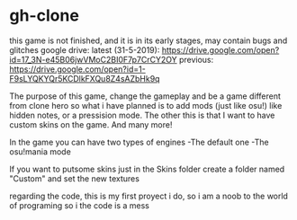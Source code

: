 # gh-clone
this game is not finished, and it is in its early stages, may contain bugs and glitches
google drive: 
latest (31-5-2019): https://drive.google.com/open?id=17_3N-e45B06jwVMoC2BI0F7p7CrCY2OY
previous: https://drive.google.com/open?id=1-F9sLYQKYQr5KCDlkFXQu8Z4sAZbHk9q

The purpose of this game, change the gameplay and be a game different from clone hero
so what i have planned is to add mods (just like osu!) like hidden notes, or a pressision mode.
The other this is that I want to have custom skins on the game. And many more!

In the game you can have two types of engines
-The default one
-The osu!mania mode

If you want to putsome skins just in the Skins folder create a folder named "Custom" and set the new textures

regarding the code, this is my first proyect i do, so i am a noob to the world of programing so i the code is a mess
